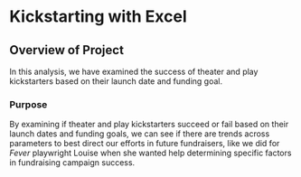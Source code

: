 # Kickstarting with Excel

## Overview of Project
In this analysis, we have examined the success of theater and play kickstarters based on their launch date and funding goal.

### Purpose
By examining if theater and play kickstarters succeed or fail based on their launch dates and funding goals, we can see if there are trends across parameters to best direct our efforts in future fundraisers, like we did for *Fever* playwright Louise when she wanted help determining specific factors in fundraising campaign success. 

